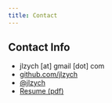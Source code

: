 ```yaml
---
title: Contact
---
```


## Contact Info

- jlzych [at] gmail [dot] com
- [github.com/jlzych](http://github.com/jlzych "Jeff Zych's Github page")
- [@jlzych](http://twitter.com/jlzych "Jeff Zych's Twitter")
- [Resume (pdf)](https://www.dropbox.com/s/1dj653zjvubj11a/JeffZych_Resume.pdf "Jeff Zych's resume (pdf)")
